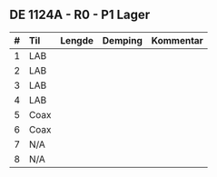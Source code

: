 ## DE 1124A - R0 - P1 Lager

|  #  |        Til       |Lengde|Demping|Kommentar|
|----:|:-----------------|-----:|------:|:--------|
|    1|  LAB             |      |       |         |
|    2|  LAB             |      |       |         |
|    3|  LAB             |      |       |         |
|    4|  LAB             |      |       |         |
|    5|  Coax            |      |       |         |
|    6|  Coax            |      |       |         |
|    7|  N/A             |      |       |         |
|    8|  N/A             |      |       |         |